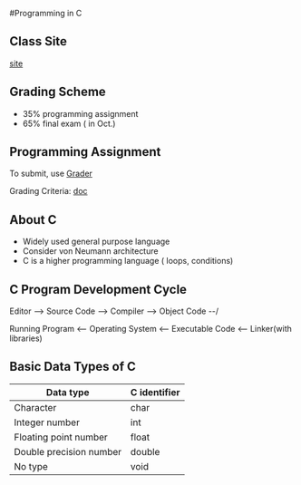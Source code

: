 #Programming in C

## Class Site
[site](http://minds.jacobs-university.de/teaching/ProgCFall2017)

## Grading Scheme

 - 35% programming assignment
 - 65% final exam ( in Oct.)

## Programming Assignment

To submit, use [Grader](http://grader.eecs.jacobs-university.de)


Grading Criteria: [doc](http://minds.jacobs-university.de/sites/default/files/uploads/teaching/CProgramming/Grading-Criteria-C.pdf)


## About C

 - Widely used general purpose language
 - Consider von Neumann architecture
 - C is a higher programming language ( loops, conditions)

## C Program Development Cycle

Editor --> Source Code --> Compiler --> Object Code  --\/

Running Program <-- Operating System <-- Executable Code <-- Linker(with libraries)

## Basic Data Types of C

 | Data type | C identifier |
 | --------- | ---- |
 | Character | char |
 | Integer number | int |
 | Floating point number | float |
 | Double precision number | double |
 | No type | void |
 
